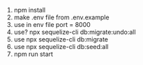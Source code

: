 1. npm install
2. make .env file from .env.example
3. use in env file port = 8000
4. use? npx sequelize-cli db:migrate:undo:all
5. use npx sequelize-cli db:migrate
6. use npx sequelize-cli db:seed:all
7. npm run start 

